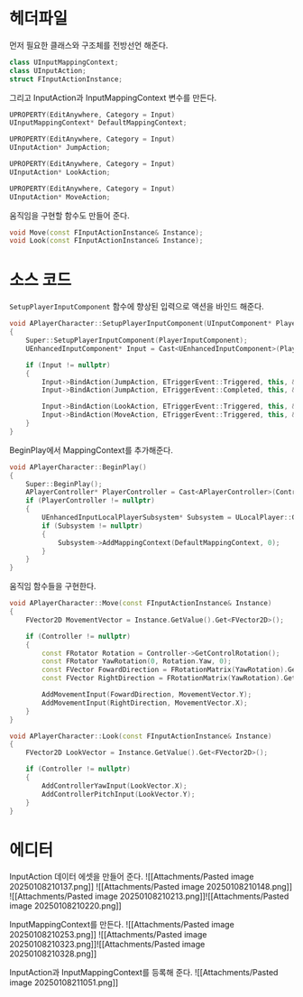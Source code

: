 # 헤더파일

먼저 필요한 클래스와 구조체를 전방선언 해준다.
```cpp
class UInputMappingContext;
class UInputAction;
struct FInputActionInstance;
```

그리고 InputAction과 InputMappingContext 변수를 만든다. 
```cpp
UPROPERTY(EditAnywhere, Category = Input)
UInputMappingContext* DefaultMappingContext;

UPROPERTY(EditAnywhere, Category = Input)
UInputAction* JumpAction;

UPROPERTY(EditAnywhere, Category = Input)
UInputAction* LookAction;

UPROPERTY(EditAnywhere, Category = Input)
UInputAction* MoveAction;
```

움직임을 구현할 함수도 만들어 준다.
```cpp
void Move(const FInputActionInstance& Instance);
void Look(const FInputActionInstance& Instance);
```

# 소스 코드
`SetupPlayerInputComponent` 함수에 향상된 입력으로 액션을 바인드 해준다.
```cpp
void APlayerCharacter::SetupPlayerInputComponent(UInputComponent* PlayerInputComponent)
{
	Super::SetupPlayerInputComponent(PlayerInputComponent);
	UEnhancedInputComponent* Input = Cast<UEnhancedInputComponent>(PlayerInputComponent);

	if (Input != nullptr)
	{
		Input->BindAction(JumpAction, ETriggerEvent::Triggered, this, &ACharacter::Jump);
		Input->BindAction(JumpAction, ETriggerEvent::Completed, this, &ACharacter::StopJumping);

		Input->BindAction(LookAction, ETriggerEvent::Triggered, this, &APlayerCharacter::Look);
		Input->BindAction(MoveAction, ETriggerEvent::Triggered, this, &APlayerCharacter::Move);
	}
}
```

BeginPlay에서 MappingContext를 추가해준다.
```cpp
void APlayerCharacter::BeginPlay()
{
	Super::BeginPlay();
	APlayerController* PlayerController = Cast<APlayerController>(Controller);
	if (PlayerController != nullptr)
	{
		UEnhancedInputLocalPlayerSubsystem* Subsystem = ULocalPlayer::GetSubsystem< UEnhancedInputLocalPlayerSubsystem>(PlayerController->GetLocalPlayer());
		if (Subsystem != nullptr)
		{
			Subsystem->AddMappingContext(DefaultMappingContext, 0);
		}
	}
}
```

움직임 함수들을 구현한다.
```cpp
void APlayerCharacter::Move(const FInputActionInstance& Instance)
{
	FVector2D MovementVector = Instance.GetValue().Get<FVector2D>();

	if (Controller != nullptr)
	{
		const FRotator Rotation = Controller->GetControlRotation();
		const FRotator YawRotation(0, Rotation.Yaw, 0);
		const FVector FowardDirection = FRotationMatrix(YawRotation).GetUnitAxis(EAxis::X);
		const FVector RightDirection = FRotationMatrix(YawRotation).GetUnitAxis(EAxis::Y);

		AddMovementInput(FowardDirection, MovementVector.Y);
		AddMovementInput(RightDirection, MovementVector.X);
	}
}

void APlayerCharacter::Look(const FInputActionInstance& Instance)
{
	FVector2D LookVector = Instance.GetValue().Get<FVector2D>();

	if (Controller != nullptr)
	{
		AddControllerYawInput(LookVector.X);
		AddControllerPitchInput(LookVector.Y);
	}
}
```

# 에디터
InputAction 데이터 에셋을 만들어 준다.
![[Attachments/Pasted image 20250108210137.png]]
![[Attachments/Pasted image 20250108210148.png]]
![[Attachments/Pasted image 20250108210213.png]]![[Attachments/Pasted image 20250108210220.png]]

InputMappingContext를 만든다.
![[Attachments/Pasted image 20250108210253.png]]
![[Attachments/Pasted image 20250108210323.png]]![[Attachments/Pasted image 20250108210328.png]]

InputAction과 InputMappingContext를 등록해 준다.
![[Attachments/Pasted image 20250108211051.png]]